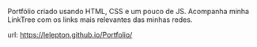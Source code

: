Portfólio criado usando HTML, CSS e um pouco de JS.
Acompanha minha LinkTree com os links mais relevantes das minhas redes.

url: https://lelepton.github.io/Portfolio/